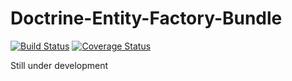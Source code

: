 # Doctrine-Entity-Factory-Bundle
[![Build Status](https://travis-ci.org/fludio/doctrine-entity-factory.svg?branch=master)](https://travis-ci.org/fludio/doctrine-entity-factory)
[![Coverage Status](https://coveralls.io/repos/fludio/doctrine-entity-factory/badge.svg?branch=master&service=github)](https://coveralls.io/github/fludio/doctrine-entity-factory?branch=master)

Still under development
